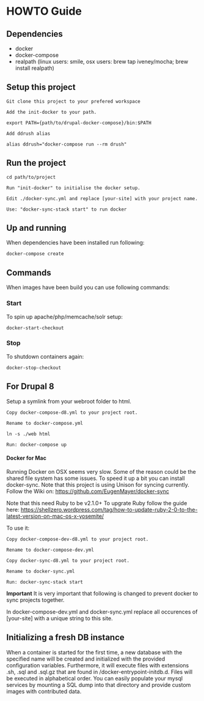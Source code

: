 # HOWTO Guide

## Dependencies
* docker
* docker-compose
* realpath (linux users: smile, osx users: brew tap iveney/mocha; brew install realpath)

## Setup this project

    Git clone this project to your prefered workspace
    
    Add the init-docker to your path.

    export PATH={path/to/drupal-docker-compose}/bin:$PATH
    
    Add ddrush alias
    
    alias ddrush="docker-compose run --rm drush"

## Run the project

    cd path/to/project
    
    Run "init-docker" to initialise the docker setup.
    
    Edit ./docker-sync.yml and replace [your-site] with your project name.
    
    Use: "docker-sync-stack start" to run docker



## Up and running
When dependencies have been installed run following:

    docker-compose create

## Commands
When images have been build you can use following commands:

### Start
To spin up apache/php/memcache/solr setup:

    docker-start-checkout

### Stop
To shutdown containers again:

    docker-stop-checkout

## For Drupal 8
Setup a symlink from your webroot folder to html.

    Copy docker-compose-d8.yml to your project root.

    Rename to docker-compose.yml

    ln -s ./web html

    Run: docker-compose up

#### Docker for Mac
Running Docker on OSX seems very slow.
Some of the reason could be the shared file system has some issues.
To speed it up a bit you can install docker-sync.
Note that this project is using Unison for syncing currently.
Follow the Wiki on: https://github.com/EugenMayer/docker-sync

Note that this need Ruby to be v2.1.0+
To upgrate Ruby follow the guide here: https://shellzero.wordpress.com/tag/how-to-update-ruby-2-0-to-the-latest-version-on-mac-os-x-yosemite/

To use it:

    Copy docker-compose-dev-d8.yml to your project root.

    Rename to docker-compose-dev.yml

    Copy docker-sync-d8.yml to your project root.

    Rename to docker-sync.yml

    Run: docker-sync-stack start

**Important**
It is very important that following is changed to prevent docker to sync projects together.

In docker-compose-dev.yml and docker-sync.yml replace all occurences of [your-site] with a unique string to this site.

## Initializing a fresh DB instance

When a container is started for the first time, a new database with the specified name will be created and initialized with the provided configuration variables.
Furthermore, it will execute files with extensions .sh, .sql and .sql.gz that are found in /docker-entrypoint-initdb.d. Files will be executed in alphabetical order.
You can easily populate your mysql services by mounting a SQL dump into that directory and provide custom images with contributed data.